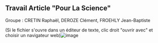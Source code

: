 ## Travail Article "Pour La Science"


Groupe : CRETIN Raphaël, DEROZE Clément, FROEHLY Jean-Baptiste

(Si le fichier s'ouvre dans un éditeur de texte, clic droit "ouvrir avec" et choisir un navigateur web)![image](https://user-images.githubusercontent.com/72656353/216268356-e3be6879-d9d8-4098-ac22-c0b3cc0a0158.png)
